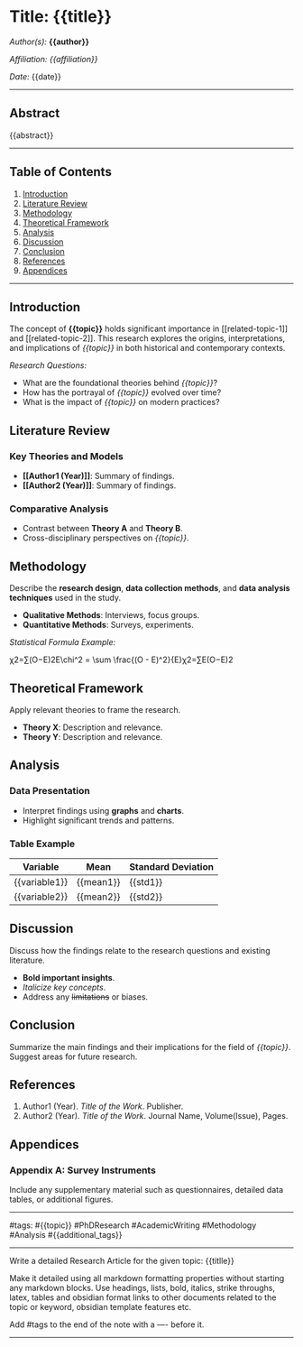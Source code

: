 # Title: {{title}}

_Author(s):_ **{{author}}**

_Affiliation:_ _{{affiliation}}_

_Date:_ {{date}}

---

## Abstract

{{abstract}}

---

## Table of Contents

1. [Introduction](#introduction)
2. [Literature Review](#literature-review)
3. [Methodology](#methodology)
4. [Theoretical Framework](#theoretical-framework)
5. [Analysis](#analysis)
6. [Discussion](#discussion)
7. [Conclusion](#conclusion)
8. [References](#references)
9. [Appendices](#appendices)

---

## Introduction

The concept of **{{topic}}** holds significant importance in [[related-topic-1]] and [[related-topic-2]]. This research explores the origins, interpretations, and implications of _{{topic}}_ in both historical and contemporary contexts.

_Research Questions:_

- What are the foundational theories behind _{{topic}}_?
- How has the portrayal of _{{topic}}_ evolved over time?
- What is the impact of _{{topic}}_ on modern practices?

## Literature Review

### Key Theories and Models

- **[[Author1 (Year)]]**: Summary of findings.
- **[[Author2 (Year)]]**: Summary of findings.

### Comparative Analysis

- Contrast between **Theory A** and **Theory B**.
- Cross-disciplinary perspectives on _{{topic}}_.

## Methodology

Describe the **research design**, **data collection methods**, and **data analysis techniques** used in the study.

- **Qualitative Methods**: Interviews, focus groups.
- **Quantitative Methods**: Surveys, experiments.

_Statistical Formula Example:_

χ2=∑(O−E)2E\chi^2 = \sum \frac{(O - E)^2}{E}χ2=∑E(O−E)2​

## Theoretical Framework

Apply relevant theories to frame the research.

- **Theory X**: Description and relevance.
- **Theory Y**: Description and relevance.

## Analysis

### Data Presentation

- Interpret findings using **graphs** and **charts**.
- Highlight significant trends and patterns.

### Table Example

|Variable|Mean|Standard Deviation|
|---|---|---|
|{{variable1}}|{{mean1}}|{{std1}}|
|{{variable2}}|{{mean2}}|{{std2}}|

## Discussion

Discuss how the findings relate to the research questions and existing literature.

- **Bold important insights**.
- _Italicize key concepts_.
- Address any ~~limitations~~ or biases.

## Conclusion

Summarize the main findings and their implications for the field of _{{topic}}_. Suggest areas for future research.

## References

1. Author1 (Year). _Title of the Work_. Publisher.
2. Author2 (Year). _Title of the Work_. Journal Name, Volume(Issue), Pages.

## Appendices

### Appendix A: Survey Instruments

Include any supplementary material such as questionnaires, detailed data tables, or additional figures.

---

#tags: #{{topic}} #PhDResearch #AcademicWriting #Methodology #Analysis #{{additional_tags}}

---
Write a detailed Research Article for the given topic: {{titlle}}

Make it detailed using all markdown formatting properties without starting any markdown blocks. Use headings, lists, bold, italics, strike throughs, latex, tables and obsidian format links to other documents related to the topic or keyword, obsidian template features etc. 

Add #tags to the end of the note with a —- before it.

---
